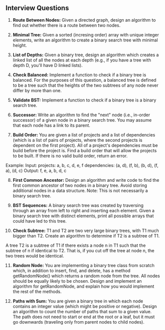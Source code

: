 ## Interview Questions

1. **Route Between Nodes:** Given a directed graph, design an algorithm to find out whether there is a route between two nodes.

2. **Minimal Tree:** Given a sorted (incresing order) array with unique integer elements, write an algorithm to create a binary search tree with minimal height.

3. **List of Depths:** Given a binary tree, design an algorithm which creates a linked list of all the nodes at each depth (e.g., if you have a tree with depth D, you'll have D linked lists).

4. **Check Balanced:** Implement a function to check if a binary tree is balanced. For the purposes of this question, a balanced tree is defined to be a tree such that the heights of the two subtrees of any node never differ by more than one.

5. **Validate BST:** Implement a function to check if a binary tree is a binary search tree.

6. **Successor:** Write an algorithm to find the "next" node (i.e., in-order successor) of a given node in a binary search tree. You may assume that each node has a link to its parent.

7. **Build Order:** You are given a list of projects and a list of dependencies (which is a list of pairs of projects, where the second projects is dependent on the first project). All of a project's dependencies must be build before the project is. Find a build order that will allow the projects to be built. If there is no valid build order, return an error.

Example:
Input:
projects: a, b, c, d, e, f
dependencies: (a, d), (f, b), (b, d), (f, a), (d, c)
Output: f, e, a, b, d, c

8. **First Common Ancestor:** Design an algorithm and write code to find the first common ancestor of two nodes in a binary tree. Avoid storing additional nodes in a data structure. Note: This is not necessarily a binary search tree.

9. **BST Sequences:** A binary search tree was created by traversing through an array from left to right and inserting each element. Given a binary search tree with distinct elements, print all possible arrays that could have led to this tree.

10. **Check Subtree:** T1 and T2 are two very large binary trees, with T1 much bigger than T2. Create an algorithm to determine if T2 is a subtree of T1.

A tree T2 is a subtree of T1 if there exists a node n in T1 such that the subtree of n if identical to T2. That is, if you cut off the tree at node n, the two trees would be identical.

11. **Random Node:** You are implementing a binary tree class from scratch which, in addition to insert, find, and delete, has a method getRandomNode() which returns a random node from the tree. All nodes should be equally likely to be chosen. Design and implement an algorithm for getRandomNode, and explain how you would implement the rest of the methods.

12. **Paths with Sum:** You are given a binary tree in which each node contains an integer value (which might be positive or negative). Design an algorithm to count the number of paths that sum to a given value. The path does not need to start or end at the root or a leaf, but it must go downwards (traveling only from parent nodes to child nodes).
